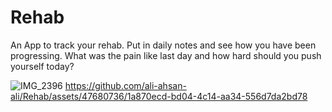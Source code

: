 # Rehab

An App to track your rehab. Put in daily notes and see how you have been progressing. What was the pain like last day and how hard should you push yourself today? 

![IMG_2396](https://github.com/ali-ahsan-ali/Rehab/assets/47680736/118299c9-6b67-454d-855d-788c3767ee8c)
https://github.com/ali-ahsan-ali/Rehab/assets/47680736/1a870ecd-bd04-4c14-aa34-556d7da2bd78

